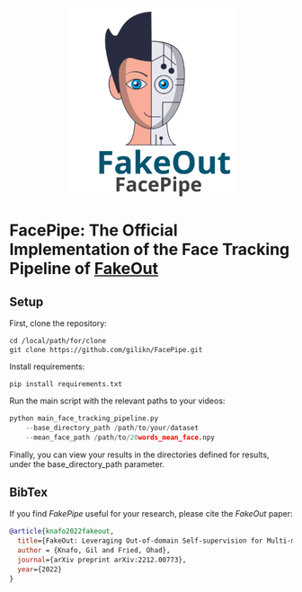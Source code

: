 <div align="center">
<img src="images/facepipe_logo.svg" alt="logo" width=300></img>
</div>

<!-- # FakeOut -->
# FacePipe: The Official Implementation of the Face Tracking Pipeline of [FakeOut](https://github.com/gilikn/FakeOut)

## Setup
First, clone the repository:
```
cd /local/path/for/clone
git clone https://github.com/gilikn/FacePipe.git
```

Install requirements:
```
pip install requirements.txt
```

Run the main script with the relevant paths to your videos:
```python
python main_face_tracking_pipeline.py
    --base_directory_path /path/to/your/dataset 
    --mean_face_path /path/to/20words_mean_face.npy
```

Finally, you can view your results in the directories defined for results, under the base_directory_path parameter.

## BibTex
If you find <i>FakePipe</i> useful for your research, please cite the <i>FakeOut</i> paper:
```bib
@article{knafo2022fakeout,
  title={FakeOut: Leveraging Out-of-domain Self-supervision for Multi-modal Video Deepfake Detection},
  author = {Knafo, Gil and Fried, Ohad},
  journal={arXiv preprint arXiv:2212.00773},
  year={2022}
}
```
